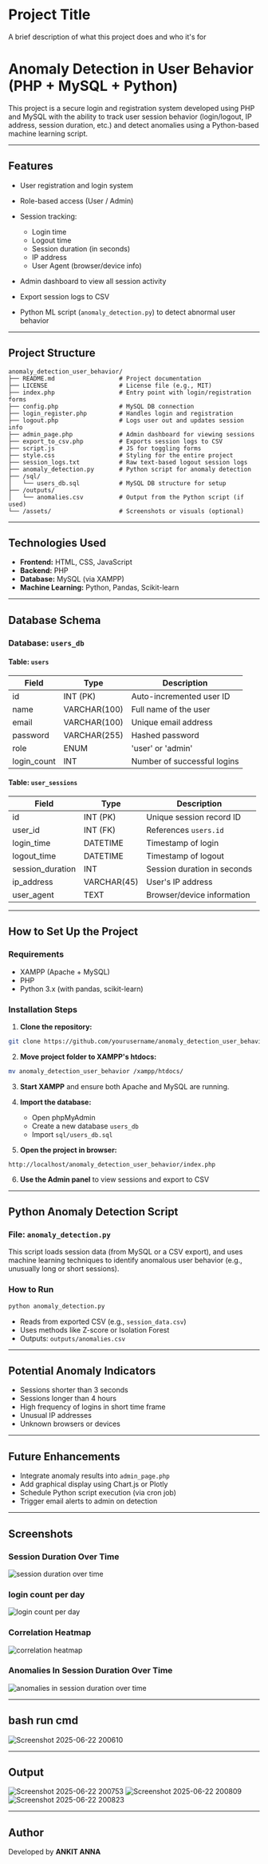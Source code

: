 
# Project Title

A brief description of what this project does and who it's for

# Anomaly Detection in User Behavior (PHP + MySQL + Python)

This project is a secure login and registration system developed using PHP and MySQL with the ability to track user session behavior (login/logout, IP address, session duration, etc.) and detect anomalies using a Python-based machine learning script.

---

## Features

* User registration and login system
* Role-based access (User / Admin)
* Session tracking:

  * Login time
  * Logout time
  * Session duration (in seconds)
  * IP address
  * User Agent (browser/device info)
* Admin dashboard to view all session activity
* Export session logs to CSV
* Python ML script (`anomaly_detection.py`) to detect abnormal user behavior

---

## Project Structure

```
anomaly_detection_user_behavior/
├── README.md                  # Project documentation
├── LICENSE                    # License file (e.g., MIT)
├── index.php                  # Entry point with login/registration forms
├── config.php                 # MySQL DB connection
├── login_register.php         # Handles login and registration
├── logout.php                 # Logs user out and updates session info
├── admin_page.php             # Admin dashboard for viewing sessions
├── export_to_csv.php          # Exports session logs to CSV
├── script.js                  # JS for toggling forms
├── style.css                  # Styling for the entire project
├── session_logs.txt           # Raw text-based logout session logs
├── anomaly_detection.py       # Python script for anomaly detection
├── /sql/
│   └── users_db.sql           # MySQL DB structure for setup
├── /outputs/
│   └── anomalies.csv          # Output from the Python script (if used)
└── /assets/                   # Screenshots or visuals (optional)
```

---

## Technologies Used

* **Frontend:** HTML, CSS, JavaScript
* **Backend:** PHP
* **Database:** MySQL (via XAMPP)
* **Machine Learning:** Python, Pandas, Scikit-learn

---

## Database Schema

### Database: `users_db`

#### Table: `users`

| Field        | Type         | Description                 |
| ------------ | ------------ | --------------------------- |
| id           | INT (PK)     | Auto-incremented user ID    |
| name         | VARCHAR(100) | Full name of the user       |
| email        | VARCHAR(100) | Unique email address        |
| password     | VARCHAR(255) | Hashed password             |
| role         | ENUM         | 'user' or 'admin'           |
| login\_count | INT          | Number of successful logins |

#### Table: `user_sessions`

| Field             | Type        | Description                 |
| ----------------- | ----------- | --------------------------- |
| id                | INT (PK)    | Unique session record ID    |
| user\_id          | INT (FK)    | References `users.id`       |
| login\_time       | DATETIME    | Timestamp of login          |
| logout\_time      | DATETIME    | Timestamp of logout         |
| session\_duration | INT         | Session duration in seconds |
| ip\_address       | VARCHAR(45) | User's IP address           |
| user\_agent       | TEXT        | Browser/device information  |

---

## How to Set Up the Project

### Requirements

* XAMPP (Apache + MySQL)
* PHP
* Python 3.x (with pandas, scikit-learn)

### Installation Steps

1. **Clone the repository:**

```bash
git clone https://github.com/yourusername/anomaly_detection_user_behavior.git
```

2. **Move project folder to XAMPP's htdocs:**

```bash
mv anomaly_detection_user_behavior /xampp/htdocs/
```

3. **Start XAMPP** and ensure both Apache and MySQL are running.

4. **Import the database:**

   * Open phpMyAdmin
   * Create a new database `users_db`
   * Import `sql/users_db.sql`

5. **Open the project in browser:**

```
http://localhost/anomaly_detection_user_behavior/index.php
```

6. **Use the Admin panel** to view sessions and export to CSV

---

## Python Anomaly Detection Script

### File: `anomaly_detection.py`

This script loads session data (from MySQL or a CSV export), and uses machine learning techniques to identify anomalous user behavior (e.g., unusually long or short sessions).

### How to Run

```bash
python anomaly_detection.py
```

* Reads from exported CSV (e.g., `session_data.csv`)
* Uses methods like Z-score or Isolation Forest
* Outputs: `outputs/anomalies.csv`

---

## Potential Anomaly Indicators

* Sessions shorter than 3 seconds
* Sessions longer than 4 hours
* High frequency of logins in short time frame
* Unusual IP addresses
* Unknown browsers or devices

---

## Future Enhancements

* Integrate anomaly results into `admin_page.php`
* Add graphical display using Chart.js or Plotly
* Schedule Python script execution (via cron job)
* Trigger email alerts to admin on detection

---
## Screenshots
### Session Duration Over Time
![session duration over time](https://github.com/user-attachments/assets/96e693f5-7a6c-471b-bace-f24bdd912975)

### login count per day 
![login count per day](https://github.com/user-attachments/assets/9394ed80-4470-483f-b8d3-b185b22f34db)

### Correlation Heatmap
![correlation heatmap](https://github.com/user-attachments/assets/108b3ac1-6c7f-42de-ba2e-25ea6d45176e)

### Anomalies In Session Duration Over Time
![anomalies in session duration over time](https://github.com/user-attachments/assets/4e82ad5a-b7fb-4287-a6b6-3110e21b802a)

---
## bash run cmd

![Screenshot 2025-06-22 200610](https://github.com/user-attachments/assets/80e01d50-9f0a-4c71-b84a-4a28a342c74d)

---
## Output
![Screenshot 2025-06-22 200753](https://github.com/user-attachments/assets/762bdf62-b42b-4531-bfd2-ba884890c360)
![Screenshot 2025-06-22 200809](https://github.com/user-attachments/assets/51fa24d8-da89-446d-9039-8f19cc090de2)
![Screenshot 2025-06-22 200823](https://github.com/user-attachments/assets/e33a747f-f4d7-4fa6-8785-c32fa2e7f1dd)

---
## Author

Developed by **ANKIT ANNA**
